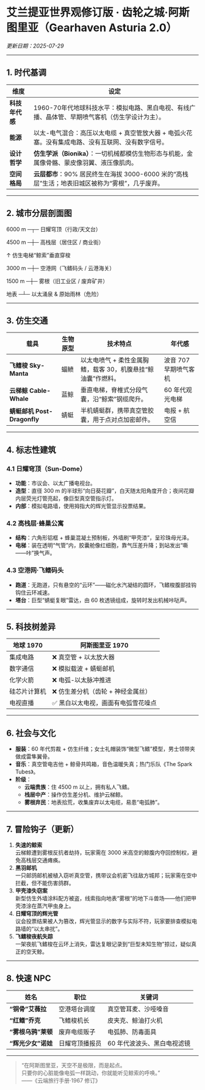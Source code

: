 # 艾兰提亚世界观修订版 · 齿轮之城·阿斯图里亚（Gearhaven Asturia 2.0）
*更新日期：2025-07-29*

---

## 1. 时代基调

| 维度 | 设定 |
| --- | --- |
| **科技年代感** | 1960-70年代地球科技水平：模拟电路、黑白电视、有线广播、晶体管、早期喷气客机（仿生学设计为主）。 |
| **能源** | 以太-电气混合：高压以太电缆 + 真空管放大器 + 电弧火花塞。没有集成电路、没有互联网、没有数字信号。 |
| **设计哲学** | **仿生学派（Bionika）**：一切机械都模仿生物形态与机能，金属像骨骼、蒙皮像羽翼、液压像肌肉。 |
| **空间格局** | **云层都市**：90% 居民终生在海拔 3000-6000 米的“高栈层”生活；地表旧城区被称为“雾根”，几乎废弃。 |

---

## 2. 城市分层剖面图
6000 m ─┬─ 日耀穹顶（行政/天文台）

4500 m ─┼─ 高栈层（居住区 / 商业街）

 ↑ 仿生电梯“鲸索”垂直穿梭

3000 m ─┼─ 空港网（飞鳍码头 / 云港海关）

1500 m ─┼─ 雾根（旧工业区 / 废弃矿井）

地表    ─┴─ 以太涌泉 & 原始雨林（危险）

---

## 3. 仿生交通

| 载具 | 生物原型 | 技术特点 | 年代感 |
| --- | --- | --- | --- |
| **飞鳍梭 Sky-Manta** | 蝠鲼 | 以太电喷气 + 柔性金属胸鳍，载客 30，机腹悬挂“鲸油囊”作燃料。 | 波音 707 早期喷气客机 |
| **云梯鲸 Cable-Whale** | 蓝鲸 | 垂直电梯，脊椎式分段气囊，沿“鲸索”钢缆爬升。 | 60 年代观光电梯 |
| **蜻蜓邮机 Post-Dragonfly** | 蜻蜓 | 半机蜻蜓群，携带真空管胶囊，用于点对点加密邮件。 | 电报 + 航空信 |

---

## 4. 标志性建筑

### 4.1 日耀穹顶（Sun-Dome）
- **功能**：市议会、以太广播电视台。
- **造型**：直径 300 m 的半球形“向日葵花瓣”，白天随太阳角度开合；夜间花瓣内层荧光灯管亮起，像巨型真空管指示灯。
- **内部**：模拟电路墙，使用拇指大的辉光管显示投票结果。

### 4.2 高栈层·蜂巢公寓
- **结构**：六角形铝框 + 蜂巢混凝土预制板，外墙刷“甲壳漆”，呈珍珠母光泽。
- **电梯**：装在透明“气管”内，胶囊舱像红细胞，靠气压差升降；到站发出“嘶——咔”换气声。

### 4.3 空港网·飞鳍码头
- **跑道**：无跑道，只有悬空的“云环”——磁化水汽凝结的圆环，飞鳍梭腹部挂钩钩住云环减速。
- **塔台**：巨型“蜻蜓复眼”雷达，由 60 枚透镜组成，旋转时发出机械咔哒声。

---

## 5. 科技树差异

| 地球 1970 | 阿斯图里亚 1970 |
| --- | --- |
| 集成电路 | ❌ 真空管 + 以太放大器 |
| 数字通信 | ❌ 模拟载波 + 蜻蜓邮机 |
| 化学火箭 | ❌ 电弧-以太脉冲推进 |
| 硅芯片计算机 | ❌ 仿生差分机（齿轮 + 神经金属丝） |
| 电视直播 | ✅ 黑白以太电视，画面有电弧雪花噪点 |

---

## 6. 社会与文化

- **服装**：60 年代剪裁 + 仿生纤维；女士礼帽装饰“微型飞鳍”模型，男士领带夹做成雷隼翼骨。
- **音乐**：真空管电吉他 + 鲸骨共鸣箱，音色温暖失真；热门乐队《The Spark Tubes》。
- **阶级**：  
  - **云端贵族**：住 4500 m 以上，拥有私人飞鳍。  
  - **栈层中产**：操作仿生差分机、维护云梯鲸。  
  - **雾根弃民**：地表拾荒，收集废弃以太电缆，易患“电弧肺”。

---

## 7. 冒险钩子（更新）

1. **失速的鲸索**  
   云梯鲸遭到雾根反抗者劫持，玩家需在 3000 米高空的鲸腹内夺回控制权，避免高栈层交通瘫痪。
2. **黑羽邮机**  
   一只邮鸽邮机被植入窃听真空管，携带议会机密飞往敌方城邦；玩家需在空中拦截，但不能伤害鸽群。
3. **甲壳漆失窃案**  
   新型仿生外墙涂料配方被盗，线索指向地表“雾根”的地下斗兽场——他们把甲壳漆涂在蒸汽甲虫身上。
4. **日耀穹顶的辉光管**  
   议会投票结果被人为篡改，辉光管显示的数字与实际不符，玩家要排查模拟电路墙的“以太串扰”。
5. **飞鳍梭夜航失踪**  
   一架夜航飞鳍梭在云环上消失，雷达复眼记录到“巨型未知生物”掠过，疑似真正的空天鲸。

---

## 8. 快速 NPC

| 姓名 | 职位 | 关键词 |
| --- | --- | --- |
| **“铜骨”艾薇拉** | 空港塔台调度 | 真空管耳麦、沙哑嗓音 |
| **“红鳍”乔克** | 飞鳍梭机长 | 皮夹克、鲸油打火机 |
| **“雾根乌鸦”莱顿** | 废弃电缆贩子 | 电弧肺、防毒面具 |
| **“辉光少女”诺娃** | 日耀穹顶播报员 | 60 年代波波头、黑白电视滤镜 |

---

> “在阿斯图里亚，天空不是极限，而是起点。  
>  只要你的心脏能像电弧一样跳动，你就能听见鲸索的呼唤。”  
> ——《云端旅行手册·1967 修订》